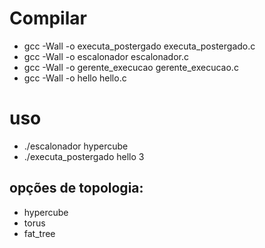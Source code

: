 # Compilar

- gcc -Wall -o executa_postergado executa_postergado.c
- gcc -Wall -o escalonador escalonador.c
- gcc -Wall -o gerente_execucao gerente_execucao.c
- gcc -Wall -o hello hello.c

# uso

- ./escalonador hypercube
- ./executa_postergado hello 3

## opções de topologia:

- hypercube
- torus
- fat_tree
